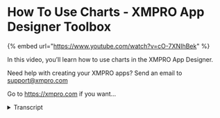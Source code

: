 # How To Use Charts - XMPRO App Designer Toolbox
{% embed url="https://www.youtube.com/watch?v=cO-7XNIhBek" %}



In this video, you’ll learn how to use charts in the XMPRO App Designer.

Need help with creating your XMPRO apps? Send an email to support@xmpro.com

Go to https://xmpro.com if you want...
<details>
<summary>Transcript</summary>In this video, you’ll learn how to use charts in the XMPRO App Designer.

Need help with creating your XMPRO apps? Send an email to support@xmpro.com

Go to https://xmpro.com if you want...
welcome to another training video from

XM pro today we will be looking at the

chart control and how to use it in app

designer it is one of the most used

controls in app designer if you want to

use it you can simply search for it in

the toolbox and under basic you will

find a controller called chart you can

drag it to the place where you want to

add it and then if you save your app you

will see that you have an empty chart

already now in order to display some

data inside we will see how we can

configure this child so I'll click on

the chart and in the block properties I

have a few options to configure starting

with the appearance - source and data

before we go into appearance let's give

it some data so that we can see how it

looks so in the data source I have a few

page data options that are that are

available to me I will choose the sense

of values 1 and then the next step that

I need to do is even though I have

assigned a data source to my chart it

will still not do anything because it

has not been configured for any series

in order to add a series to the chart I

have to come to the data item accordion

item here and in sees I have to click +

when I do that you will notice that I

have a few options starting with the

name what I want to call the series for

example let's say I wanna say

temperature then I can give it some

color

for example this and then I have an

option to choose among different type of

charts which which series type I want so

for this example I'll choose bar bar

type

next I have to provide my x-axis and

y-axis values so in this case I'll say

IB is my x-axis and y-axis I have a

value coming and I'm called X I will

also choose some of these options so

that we can see how they look we have an

option for show labels and we will just

see what that means in a minute show

points is also there which will which

I'll explain when we create a line line

type series lastly we have ignored empty

points which basically says that if a

point does not have a value it should

not be displayed rather than displaying

empty space for it so now that I have a

series I'll save this and we can reload

the chart on this side and you'll see

that the data has come through we chose

that color and we chose the bar series

you can see the box here is here with my

legend and since we chose the option to

to show labels we can see that each bar

has a label on it now let's jump into

the appearance options first of all I

have a rotated option which if I choose

will change or switch my X and y-axis

like that next we will see that for

x-axis I have certain options here

specifically that that excess line what

color should it have and I can specify

that color over there I can also choose

should that X's have gridlines and we'll

just see how they look like and if I

want gridlines like I can also choose a

color for them show labels basically say

is if these labels should be displayed

or not and if you want to choose a color

for those labels you can also do that

lastly we have a value margins enabled I

will enable that this time and you will

notice that this time these bars will

not

start at the very end of the Lexus so

let's save that much and refresh here

and you can see that my labels are gone

gridlines have come in and the bar is

there's a slight different distance

between the bar and X's this becomes

more visible if you're using charge like

line chart so let's let's continue and

add a few more options in y-axis we have

more or less similar stuff and we can

choose access color line color which is

this line you can choose if it should

display grid lines if you choose they

will see that there will be grid lines

going vertically over here again we have

color to choose for the grid line and if

we want to show these labels or not we

can also for the y-axis choose a minimum

and maximum value the chart will

automatically try to adapt with the

maximum value it finds and display you

the y-axis accordingly but if you want

to have a static value for it for

example I want my chart to always be

range from 0 to 150 I can do that by

choosing that and a very very related

option to that is how much how big of a

jump each step should have on this X's

as of now you can see there is a ten

point jump between each interval I can

change that and choose for example 30

lastly around the legend I can choose if

it should be visible or not and also

where on the chart should be displayed

if I change it to display at the at the

bottom center you will see that it will

move over there the legend has come come

across over here and we also change our

range on the y axis and you can see it

is now going from 0 to 150 in each

interval as of 30 now so those are some

of the appearance options on the

now chart can display more than one

series and you can choose different

combination of series we added a bar

type series here let's go ahead and try

to add another series which will be

let's say line line chart we can call it

pressure you can give it some color this

time we'll choose the line will keep the

same x-axis will change the value for

the y-axis now again I can choose labels

which will display labels like that for

each point points I will just show you

what means no empty points is same as

before now if I save and refresh on this

side we expect to see two items in our

chart which is a bar chart and also the

line C is going across which you can see

we chose show points and that points are

these go around circles so that is how

you use a chart control in app designer

thank you so much for watching
</details>